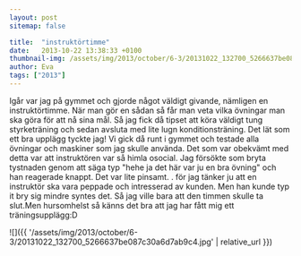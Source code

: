 ```yaml
---
layout: post
sitemap: false

title:  "instruktörtimme"
date:   2013-10-22 13:38:33 +0100
thumbnail-img: /assets/img/2013/october/6-3/20131022_132700_5266637be087c30a6d7ab9c4.jpg
author: Eva
tags: ["2013"]
---
```


Igår var jag på gymmet och gjorde något väldigt givande, nämligen en instruktörtimme. När man gör en sådan så får man veta vilka övningar man ska göra för att nå sina mål. Så jag fick då tipset att köra väldigt tung styrketräning och sedan avsluta med lite lugn konditionsträning. Det lät som ett bra upplägg tyckte jag! Vi gick då runt i gymmet och testade alla övningar och maskiner som jag skulle använda.  Det som var obekvämt med detta var att instruktören var så himla osocial. Jag försökte som bryta tystnaden genom att säga typ "hehe ja det här var ju en bra övning" och han reagerade knappt.  Det var lite pinsamt. . för jag tänker ju att en instruktör ska vara peppade och intresserad av kunden.  Men han kunde typ it bry sig mindre syntes det. Så jag ville bara att den timmen skulle ta slut.Men hursomhelst så känns det bra att jag har fått mig ett träningsupplägg:D

![]({{ '/assets/img/2013/october/6-3/20131022_132700_5266637be087c30a6d7ab9c4.jpg'  | relative_url }})

